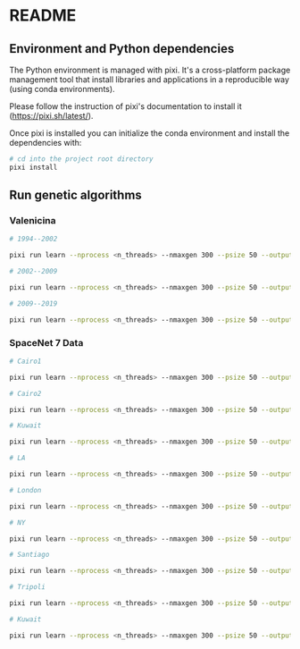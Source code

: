 # README

## Environment and Python dependencies

The Python environment is managed with pixi. It's a cross-platform package
management tool that install libraries and applications in a reproducible way
(using conda environments).

Please follow the instruction of pixi's documentation to install it
(https://pixi.sh/latest/).

Once pixi is installed you can initialize the conda environment and install the
dependencies with:

```bash
# cd into the project root directory
pixi install
```

## Run genetic algorithms

### Valenicina

```bash
# 1994--2002

pixi run learn --nprocess <n_threads> --nmaxgen 300 --psize 50 --output results/CD/valenicina/1994_2002 --measures chamfer_macro,density_mean --model valenicina --config model/config/valenicina/1994.toml

# 2002--2009

pixi run learn --nprocess <n_threads> --nmaxgen 300 --psize 50 --output results/CD/valenicina/2002_2009 --measures chamfer_macro,density_mean --model valenicina --config model/config/valenicina/2002.toml

# 2009--2019

pixi run learn --nprocess <n_threads> --nmaxgen 300 --psize 50 --output results/CD/valenicina/2009_2019 --measures chamfer_macro,density_mean --model valenicina --config model/config/valenicina/2009.toml

```

### SpaceNet 7 Data

```bash
# Cairo1

pixi run learn --nprocess <n_threads> --nmaxgen 300 --psize 50 --output results/CD/L15-1203E-1203N_4815_3378_13/all --measures chamfer_macro,density_mean --model spacenet7 --config model/config/sn7/L15-1203E-1203N_4815_3378_13/all.toml

# Cairo2

pixi run learn --nprocess <n_threads> --nmaxgen 300 --psize 50 --output results/CD/L15-1204E-1204N_4819_3372_13/all --measures chamfer_macro,density_mean --model spacenet7 --config model/config/sn7/L15-1204E-1204N_4819_3372_13/all.toml

# Kuwait

pixi run learn --nprocess <n_threads> --nmaxgen 300 --psize 50 --output results/CD/L15-1296E-1198N_5184_3399_13/all --measures chamfer_macro,density_mean --model spacenet7 --config model/config/sn7/L15-1296E-1198N_5184_3399_13/all.toml

# LA

pixi run learn --nprocess <n_threads> --nmaxgen 300 --psize 50 --output results/CD/L15-0368E-1245N_1474_3210_13/all --measures chamfer_macro,density_mean --model spacenet7 --config model/config/sn7/L15-0368E-1245N_1474_3210_13/all.toml

# London

pixi run learn --nprocess <n_threads> --nmaxgen 300 --psize 50 --output results/CD/L15-1025E-1366N_4102_2726_13/all --measures chamfer_macro,density_mean --model spacenet7 --config model/config/sn7/L15-1025E-1366N_4102_2726_13/all.toml

# NY

pixi run learn --nprocess <n_threads> --nmaxgen 300 --psize 50 --output results/CD/L15-0577E-1243N_2309_3217_13/all --measures chamfer_macro,density_mean --model spacenet7 --config model/config/sn7/L15-0577E-1243N_2309_3217_13/all.toml

# Santiago

pixi run learn --nprocess <n_threads> --nmaxgen 300 --psize 50 --output results/CD/L15-0632E-0892N_2528_4620_13/all --measures chamfer_macro,density_mean --model spacenet7 --config model/config/sn7/L15-0632E-0892N_2528_4620_13/all.toml

# Tripoli

pixi run learn --nprocess <n_threads> --nmaxgen 300 --psize 50 --output results/CD/L15-1138E-1216N_4553_3325_13/all --measures chamfer_macro,density_mean --model spacenet7 --config model/config/sn7/L15-1138E-1216N_4553_3325_13/all.toml

# Kuwait

pixi run learn --nprocess <n_threads> --nmaxgen 300 --psize 50 --output results/CD/L15-1296E-1198N_5184_3399_13/all --measures chamfer_macro,density_mean --model spacenet7 --config model/config/sn7/L15-1296E-1198N_5184_3399_13/all.toml
```
